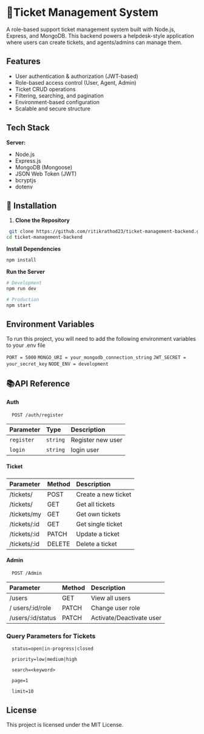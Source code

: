 
# 🎫Ticket Management System

A role-based support ticket management system built with Node.js, Express, and MongoDB. This backend powers a helpdesk-style application where users can create tickets, and agents/admins can manage them.


## Features

- User authentication & authorization (JWT-based)
- Role-based access control (User, Agent, Admin)
- Ticket CRUD operations
- Filtering, searching, and pagination
- Environment-based configuration
- Scalable and secure structure

## Tech Stack


**Server:** 
- Node.js
- Express.js
- MongoDB (Mongoose)
- JSON Web Token (JWT)
- bcryptjs
- dotenv


## 🚀 Installation

1. **Clone the Repository**

```bash
 git clone https://github.com/ritikrathod23/ticket-management-backend.git
cd ticket-management-backend
```
**Install Dependencies**
```bash
npm install
```

**Run the Server**
```bash
# Development
npm run dev

# Production
npm start
```
## Environment Variables

To run this project, you will need to add the following environment variables to your .env file

`PORT = 5000`
`MONGO_URI = your_mongodb_connection_string`
`JWT_SECRET = your_secret_key`
`NODE_ENV = development`




## 📚API Reference

####  Auth

```http
  POST /auth/register
```

| Parameter | Type     | Description                |
| :-------- | :------- | :------------------------- |
| `register` | `string` | Register new user         |
| `login` | `string` | login user         |

#### Ticket
#####	

| Parameter | Method    |Description                       |
| :-------- | :------- | :-------------------------------- |
|/tickets/   |POST |Create a new ticket | 
|/tickets/|GET |Get all tickets|
|/tickets/my|GET|Get own tickets|
|/tickets/:id|GET|Get single ticket|
|/tickets/:id|PATCH|Update a ticket|
|/tickets/:id|DELETE|Delete a ticket|




####  Admin
```http
  POST /Admin
```
| Parameter | Method    |Description                       |
| :-------- | :------- | :-------------------------------- |
|/users  |GET | View all users |
|/ users/:id/role| PATCH|Change user role| 
|/users/:id/status|PATCH|Activate/Deactivate user|


### Query Parameters for Tickets
```http
  status=open|in-progress|closed
```
```http
  priority=low|medium|high
```
```http
  search=<keyword>
```
```http
  page=1
```
```http
  limit=10
```

## License
This project is licensed under the MIT License.


